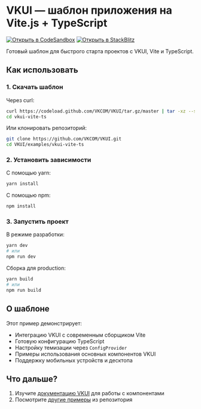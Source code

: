 # VKUI — шаблон приложения на Vite.js + TypeScript

[![Открыть в CodeSandbox](https://codesandbox.io/static/img/play-codesandbox.svg)](https://codesandbox.io/p/sandbox/github/VKCOM/VKUI/tree/master/examples/vkui-vite-ts)
[![Открыть в StackBlitz](https://developer.stackblitz.com/img/open_in_stackblitz.svg)](https://stackblitz.com/github/VKCOM/VKUI/tree/master/examples/vkui-vite-ts)

Готовый шаблон для быстрого старта проектов с VKUI, Vite и TypeScript.

## Как использовать

### 1. Скачать шаблон

Через curl:
```bash
curl https://codeload.github.com/VKCOM/VKUI/tar.gz/master | tar -xz --strip=2 VKUI-master/examples/vkui-vite-ts
cd vkui-vite-ts
```

Или клонировать репозиторий:
```bash
git clone https://github.com/VKCOM/VKUI.git
cd VKUI/examples/vkui-vite-ts
```

### 2. Установить зависимости

С помощью yarn:
```bash
yarn install
```

С помощью npm:
```bash
npm install
```

### 3. Запустить проект

В режиме разработки:
```bash
yarn dev
# или
npm run dev
```

Сборка для production:
```bash
yarn build
# или
npm run build
```

## О шаблоне

Этот пример демонстрирует:
- Интеграцию VKUI с современным сборщиком Vite
- Готовую конфигурацию TypeScript
- Настройку темизации через `ConfigProvider`
- Примеры использования основных компонентов VKUI
- Поддержку мобильных устройств и десктопа

## Что дальше?

1. Изучите [документацию VKUI](https://vkcom.github.io/VKUI) для работы с компонентами
2. Посмотрите [другие примеры](https://github.com/VKCOM/VKUI/tree/master/examples) из репозитория
